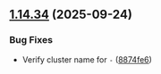 ## [1.14.34](https://github.com/arpanrec/arpanrec.nebula/compare/1.14.33...1.14.34) (2025-09-24)


### Bug Fixes

* Verify cluster name for `-` ([8874fe6](https://github.com/arpanrec/arpanrec.nebula/commit/8874fe608deff5ce85a495cc748782d0836aa717))
